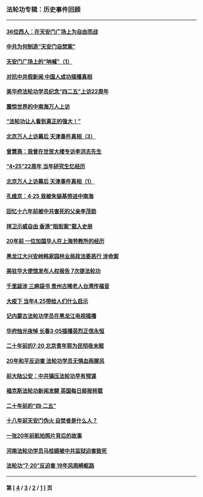 ### 法轮功专辑：历史事件回顾
---
#### [36位西人：在天安门广场上为自由而战](../../pages/nf5793/n13390029.md?05160430) 
#### [中共为何制造“天安门自焚案”](../../pages/nf5793/n13183270.md?05160430) 
#### [天安门广场上的“呐喊”（1）](../../pages/nf5793/n13105277.md?05160430) 
#### [对抗中共假新闻 中国人成功插播真相](../../pages/nf5793/n12910618.md?05160430) 
#### [美华府法轮功学员纪念“四二五”上访22周年](../../pages/nf5793/n12904445.md?05160430) 
#### [震惊世界的中南海万人上访](../../pages/nf5793/n12903976.md?05160430) 
#### [“法轮功让人看到真正的强大！”](../../pages/nf5793/n12903195.md?05160430) 
#### [北京万人上访幕后 天津事件真相（3）](../../pages/nf5793/n12902807.md?05160430) 
#### [曾慧燕：我曾在世贸大楼专访李洪志先生](../../pages/nf5793/n12898729.md?05160430) 
#### [“4•25”22周年 当年研究生忆经历](../../pages/nf5793/n12894152.md?05160430) 
#### [北京万人上访幕后 天津事件真相（1）](../../pages/nf5793/n12885174.md?05160430) 
#### [孔维京：4·25 我被朱镕基带进中南海](../../pages/nf5793/n12864987.md?05160430) 
#### [回忆十六年前被中共害死的父亲李茂勋](../../pages/nf5793/n12880270.md?05160430) 
#### [捍卫示威自由 香港“阻街案”载入史册](../../pages/nf5793/n12811245.md?05160430) 
#### [20年前 一位加国华人在上海劳教所的经历](../../pages/nf5793/n12707932.md?05160430) 
#### [黑龙江大兴安岭韩家园林业局政法委恶行 涉命案](../../pages/nf5793/n12622815.md?05160430) 
#### [美驻华大使馆发布人权报告 7次提法轮功](../../pages/nf5793/n12520541.md?05160430) 
#### [千里跋涉 三麻袋书 贵州古稀老人台湾传福音](../../pages/nf5793/n12198750.md?05160430) 
#### [大疫下 当年4.25带给人们什么启示](../../pages/nf5793/n12058565.md?05160430) 
#### [记内蒙古法轮功学员在黑龙江电视插播](../../pages/nf5793/n11699194.md?05160430) 
#### [华府烛光夜悼 长春3·05插播英烈正信永恒](../../pages/nf5793/n11397432.md?05160430) 
#### [二十年前的7·20 北京青年郭为民彻夜未眠](../../pages/nf5793/n11354195.md?05160430) 
#### [20年和平反迫害 法轮功学员无惧血雨腥风](../../pages/nf5793/n11348279.md?05160430) 
#### [前大陆公安：中共镇压法轮功早有预谋](../../pages/nf5793/n11352168.md?05160430) 
#### [福克斯法轮功新闻发酵  英国每日邮报转载](../../pages/nf5793/n11285952.md?05160430) 
#### [二十年前的“四·二五”](../../pages/nf5793/n11207639.md?05160430) 
#### [十八年前天安门伪火 自焚者是什么人？](../../pages/nf5793/n10996556.md?05160430) 
#### [一张20年前航拍照片背后的故事](../../pages/nf5793/n10693797.md?05160430) 
#### [河南法轮功学员马桂娥被中共监狱迫害致死](../../pages/nf5793/n10684974.md?05160430) 
#### [法轮功“7‧20”反迫害 19年风雨崎岖路](../../pages/nf5793/n10570834.md?05160430) 

---
#### 第 [ [4](./4.md?05160430) / [3](./3.md?05160430) / [2](./2.md?05160430) / [1](./1.md?05160430) ] 页
